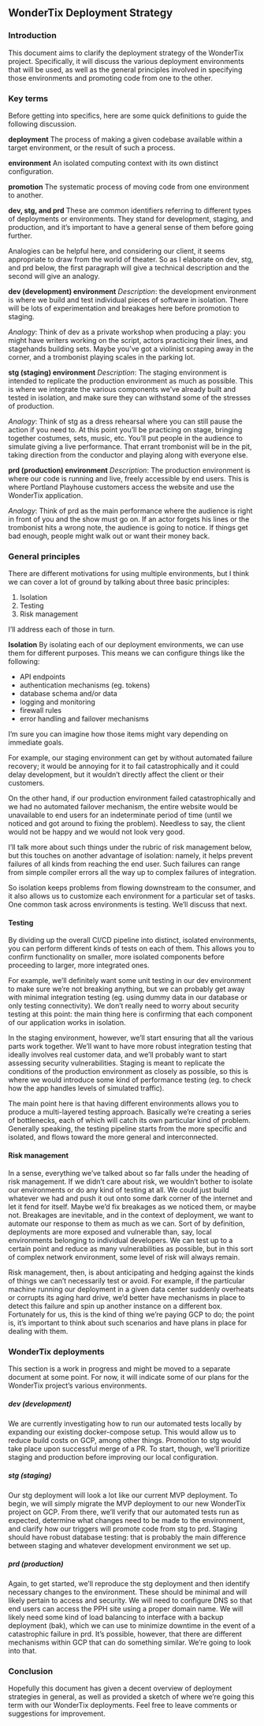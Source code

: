 ## WonderTix Deployment Strategy

### Introduction

This document aims to clarify the deployment strategy of the WonderTix project. Specifically, it will discuss the various deployment environments that will be used, as well as the general principles involved in specifying those environments and promoting code from one to the other.

### Key terms

Before getting into specifics, here are some quick definitions to guide the following discussion.

**deployment**
The process of making a given codebase available within a target environment, or the    result of such a process.

**environment**
An isolated computing context with its own distinct configuration.

**promotion**
The systematic process of moving code from one environment to another.

**dev, stg, and prd**
These are common identifiers referring to different types of deployments or environments. They stand for development, staging, and production, and it’s important to have a general sense of them before going further.

Analogies can be helpful here, and considering our client, it seems appropriate to draw from the world of theater. So as I elaborate on dev, stg, and prd below, the first paragraph will give a technical description and the second will give an analogy.

**dev (development) environment**
*Description*: the development environment is where we build and test individual pieces of software in isolation. There will be lots of experimentation and breakages here before promotion to staging.

*Analogy*: Think of dev as a private workshop when producing a play: you might have writers working on the script, actors practicing their lines, and stagehands building sets. Maybe you’ve got a violinist scraping away in the corner, and a trombonist playing scales in the parking lot.

**stg (staging) environment**
*Description*: The staging environment is intended to replicate the production environment as much as possible. This is where we integrate the various components we’ve already built and tested in isolation, and make sure they can withstand some of the stresses of production.

*Analogy*: Think of stg as a dress rehearsal where you can still pause the action if you need to. At this point you’ll be practicing on stage, bringing together costumes, sets, music, etc. You’ll put people in the audience to simulate giving a live performance. That errant trombonist will be in the pit, taking direction from the conductor and playing along with everyone else.

**prd (production) environment**
*Description*: The production environment is where our code is running and live, freely accessible by end users. This is where Portland Playhouse customers access the website and use the WonderTix application.

*Analogy*: Think of prd as the main performance where the audience is right in front of you and the show must go on. If an actor forgets his lines or the trombonist hits a wrong note, the audience is going to notice. If things get bad enough, people might walk out or want their money back.

### General principles
There are different motivations for using multiple environments, but I think we can cover a lot of ground by talking about three basic principles:

1. Isolation
2. Testing
3. Risk management

I’ll address each of those in turn.

**Isolation**
By isolating each of our deployment environments, we can use them for different purposes. This means we can configure things like the following:

- API endpoints
- authentication mechanisms (eg. tokens)
- database schema and/or data
- logging and monitoring
- firewall rules
- error handling and failover mechanisms

I’m sure you can imagine how those items might vary depending on immediate goals.

For example, our staging environment can get by without automated failure recovery; it would be annoying for it to fail catastrophically and it could delay development, but it wouldn’t directly affect the client or their customers.

On the other hand, if our production environment failed catastrophically and we had no automated failover mechanism, the entire website would be unavailable to end users for an indeterminate period of time (until we noticed and got around to fixing the problem). Needless to say, the client would not be happy and we would not look very good.

I’ll talk more about such things under the rubric of risk management below, but this touches on another advantage of isolation: namely, it helps prevent failures of all kinds from reaching the end user. Such failures can range from simple compiler errors all the way up to complex failures of integration.

So isolation keeps problems from flowing downstream to the consumer, and it also allows us to customize each environment for a particular set of tasks. One common task across environments is testing. We’ll discuss that next.

#### Testing

By dividing up the overall CI/CD pipeline into distinct, isolated environments, you can perform different kinds of tests on each of them. This allows you to confirm functionality on smaller, more isolated components before proceeding to larger, more integrated ones.

For example, we’ll definitely want some unit testing in our dev environment to make sure we’re not breaking anything, but we can probably get away with minimal integration testing (eg. using dummy data in our database or only testing connectivity). We don’t really need to worry about security testing at this point: the main thing here is confirming that each component of our application works in isolation.

In the staging environment, however, we’ll start ensuring that all the various parts work together. We’ll want to have more robust integration testing that ideally involves real customer data, and we’ll probably want to start assessing security vulnerabilities. Staging is meant to replicate the conditions of the production environment as closely as possible, so this is where we would introduce some kind of performance testing (eg. to check how the app handles levels of simulated traffic).

The main point here is that having different environments allows you to produce a multi-layered testing approach. Basically we’re creating a series of bottlenecks, each of which will catch its own particular kind of problem. Generally speaking, the testing pipeline starts from the more specific and isolated, and flows toward the more general and interconnected.

#### Risk management

In a sense, everything we’ve talked about so far falls under the heading of risk management. If we didn’t care about risk, we wouldn’t bother to isolate our environments or do any kind of testing at all. We could just build whatever we had and push it out onto some dark corner of the internet and let it fend for itself. Maybe we’d fix breakages as we noticed them, or maybe not.
Breakages are inevitable, and in the context of deployment, we want to automate our response to them as much as we can. Sort of by definition, deployments are more exposed and vulnerable than, say, local environments belonging to individual developers. We can test up to a certain point and reduce as many vulnerabilities as possible, but in this sort of complex network environment, some level of risk will always remain.

Risk management, then, is about anticipating and hedging against the kinds of things we can’t necessarily test or avoid. For example, if the particular machine running our deployment in a given data center suddenly overheats or corrupts its aging hard drive, we’d better have mechanisms in place to detect this failure and spin up another instance on a different box. Fortunately for us, this is the kind of thing we’re paying GCP to do; the point is, it’s important to think about such scenarios and have plans in place for dealing with them.

### WonderTix deployments

This section is a work in progress and might be moved to a separate document at some point. For now, it will indicate some of our plans for the WonderTix project’s various environments.

##### dev (development)
We are currently investigating how to run our automated tests locally by expanding our existing docker-compose setup. This would allow us to reduce build costs on GCP, among other things. Promotion to stg would take place upon successful merge of a PR. To start, though, we’ll prioritize staging and production before improving our local configuration.

##### stg (staging)
Our stg deployment will look a lot like our current MVP deployment. To begin, we will simply migrate the MVP deployment to our new WonderTix project on GCP. From there, we’ll verify that our automated tests run as expected, determine what changes need to be made to the environment, and clarify how our triggers will promote code from stg to prd. Staging should have robust database testing: that is probably the main difference between staging and whatever development environment we set up.

##### prd (production)
Again, to get started, we’ll reproduce the stg deployment and then identify necessary changes to the environment. These should be minimal and will likely pertain to access and security. We will need to configure DNS so that end users can access the PPH site using a proper domain name. We will likely need some kind of load balancing to interface with a backup deployment (bak), which we can use to minimize downtime in the event of a catastrophic failure in prd. It’s possible, however, that there are different mechanisms within GCP that can do something similar. We’re going to look into that.

### Conclusion

Hopefully this document has given a decent overview of deployment strategies in general, as well as provided a sketch of where we’re going this term with our WonderTix deployments. Feel free to leave comments or suggestions for improvement.
